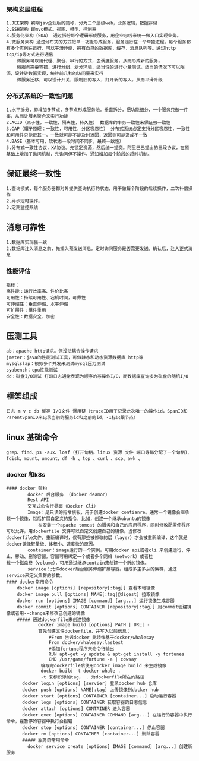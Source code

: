 ### 架构发展进程
    1.JEE架构 初期jav企业版的简称，分为三个层级web，业务逻辑，数据存储
    2.SSH架构 即mvc模式。视图、模型、控制器
    3.服务化架构（SOA） 通过拆分每个逻辑形成服务，用企业总线来统一做入口实现业务。
    4.微服务架构 通过分布式的方式把单一功能形成服务，服务运行在一个单独进程，每个服务都有多个实例在运行，可以平滑伸缩，拥有自己的数据库，缓存，消息队列等。通过http tcp/ip等方式进行通信
        微服务可以用代理、聚合、串行的方式，去调度服务，从而形成新的服务。
        微服务需要容错，进行分组，划分环境，适当性的进行小量测试。适当的情况下可以限流，设计计数器实现，统计前几秒的访问量来实行
        微服务迁移，可以设计开关，限制旧的写入，打开新的写入。从而平滑升级
    
### 分布式系统的一致性问题
    1.水平拆分，即增加多节点，多节点形成服务池。垂直拆分，把功能细分，一个服务只做一件事，从而让服务聚合来实行功能
    2.ACID（原子性，一致性，隔离性，持久性） 数据库的事务一致性来保证强一致性
    3.CAP（帽子原理：一致性，可用性，分区容忍性） 分布式系统必定支持分区容忍性，一致性和可用性只能取其一。一致就可能不能及时返回，返回则可能造成不一致
    4.BASE（基本可用，软状态一段时间不同步，最终一致性）
    5.分布式一致性协议，XA协议。先锁定资源，然后统一提交。阿里巴巴提出的三段协议，在原基础上增加了询问机制，先询问但不操作。通知增加每个阶段的超时机制。
  ## 保证最终一致性
    1.查询模式，每个服务器都对外提供查询执行的状态，用于做每个阶段的后续操作，二次补偿操作
    2.异步定时操作。
    3.定期监控系统
  ## 消息可靠性
    1.数据库实现强一致
    2.数据库注入消息之前，先插入预发送消息。定时询问服务是否需要发送。确认后，注入正式消息
 ### 性能评估 
    指标：
    高性能：运行效率高、性价比高
    可用性：持续可用性、宕机时间，可靠性
    可伸缩性：垂直伸缩、水平伸缩
    可扩展性：组件重用
    安全性：数据安全、加密
  ## 压测工具
    ab：apache http请求。但没法耦合操作请求
    jmeter：java的性能测试工具，可做静态和动态资源数据库 http等
    mysqlslap：模拟多个并发来测试mysql压力测试
    syabench：cpu性能测试
    dd：磁盘I/O测试 打印日志通常表现为顺序的写操作I/O，而数据库查询多为磁盘的随机I/O
  ## 框架组成
    日志 m v c db 缓存 I/O文件 调用链（traceID用于记录此次唯一的操作id，SpanID和ParentSpanID来记录当前的服务id和之前的id，-1标识跟节点）
   ## linux 基础命令
    grep、find、ps -aux、losf (打开句柄。linux 资源 文件 端口等都分配了一个句柄)、fdisk、mount、umount、df -h 、top 、curl 、scp、awk 、
   ### docker 和k8s
    #### docker 架构
            docker 后台服务 （docker deamon）
            Rest API
            交互式命令行界面（Docker Cli）
            Image：是只读的指令模板，用于创建docker contianre。通常一个镜像会继承领一个镜像，然后扩展自定义的指令，比如，创建一个继承ubuntu的镜像
                在安装一个apache tomcat 的服务和自己的应用程序，同时修改配置使程序可以允许。用dockerfile 文件可以自定义创建自己的镜像。当修改                     dockerfile文件，重新编译时，仅有那些被修改的层（layer）才会被重新编译，这个就是docker镜像轻量级、体积小、速度快的原因。
            container：image运行的一个实例。可用docker api或者cli 来创建运行、停止、移动、删除容器。容器可用绑定一个或者多个网络（network）或者挂                    载一个磁盘卷（volume），可用通过继承contain来创建一个新的镜像。
            service：允许docker后台服务伸缩扩展容器。组成多主多从的集群，通过service来定义集群的参数。
    #### docker常用命令
        docker image [options] [repository[:tag]] 查看本地镜像 
        docker image pull [options] NAME[:tag|@digest] 拉取镜像
        docker run [options] IMAGE [command] [arg...] 运行镜像生成容器
        docker commit [options] CONTAINER [repository[:tag]] 用commit创建镜像或者用--change来修改已创建的镜像
        ##### 通过dockerfile来创建镜像
                docker image build [options] PATH | URL| -
                首先创建文件dockerfile，并写入以前信息：
                    #From 告诉docker 此镜像基于docker/whalesay
                    From docker/whalesay:lastest
                    #添加fortune程序来命令行输出
                    RUN apt-get -y update & apt-get install -y fortunes
                    CMD /usr/game/fortune -a | cowsay
                 编写完dockerfile后使用docker image build 来生成镜像
                 docker build -t docker-whale .
                 -t 来标识添加tag， . 为dockerfile所在的路径
          docker login [options] [servier] 登录docker hub 仓库
          docker push [options] NAME[:tag] 上传镜像到docker hub
          docker start [options] CONTAINER [container...] 启动运行容器
          docker logs [options] CONTAINER 获取容器的日志信息
          docker attach [options] CONTAINER 进入容器
          docker exec [options] CONTAINER COMMAND [arg...] 在运行的容器中执行命令，在暂停的容器中执行会报错
          docker stop [options] CONTAINER [container...] 停止容器
          docker rm [options] CONTAINER [container...] 删除容器
          ##### 服务的常用命令
            docker service create [options] IMAGE [command] [arg...] 创建新服务
            
          
          
                 
                
        
        
   
   
  
